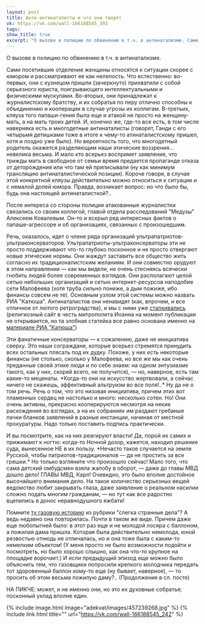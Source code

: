 ```yaml
---
layout: post
title: Анти-антинаталисты и что они творят
vk: https://vk.com/wall-166188545_393
tags: 
show_title: true
excerpt: "О вызове в полицию по обвинению в т.ч. в антинатализме. Сами посетившие отделение женщины относятся к ситуации скорее с юмором и рассматривают ее как нелепость. Что естественно: во-первых, они с кузнецом пришли (зачеркнуто) прихватили с собой серьезного юриста, поигрывающего интеллектуальными и физическими мускулами. Во-вторых, они принадлежат к..."
---
```

О вызове в полицию по обвинению в т.ч. в антинатализме. 

Сами посетившие отделение женщины относятся к ситуации скорее с юмором и рассматривают ее как нелепость. Что естественно: во-первых, они с кузнецом пришли (зачеркнуто) прихватили с собой серьезного юриста, поигрывающего интеллектуальными и физическими мускулами. Во-вторых, они принадлежат к журналистскому братству, и их собратья по перу отлично способны к объединению и кооперации в случае угрозы их коллегам. В-третьих, кляуза того папаши-гения была еще и атакой не просто на женщину-мать, а на мать троих детей. И, конечно же, где-то все есть, в том числе наверняка есть и многодетные антинаталисты (говорят, Ганди с его четырьмя детишками тоже в итоге к чему-то атинаталистскому пришел, хотя и поздно уже было). Но вероятность того, что многодетный родитель окажется разделяющим наши этические воззрения... невелика весьма. И мало кто всерьез воспримет заявления, что трижды мать в свободное от семьи время предается пропаганде отказа от деторождения или что там ей приписывали (ну как минимум трансляцию антинаталистической позиции). Короче говоря, в случае этой конкретной кляузы действительно можно относиться к ситуации и с немалой долей юмора. Правда, возникает вопрос: но что было бы, будь она настоящей антинаталисткой?..

После интереса со стороны полиции атакованные журналистки связались со своим коллегой, главой отдела расследований "Медузы" Алексеем Ковалевым. Он-то и вскрыл ряд интересных фактов о папаше-агрессоре и об организациях, связанных с произошедшим. 

Речь, оказалось, идет о члене ряда организаций ультрапатриотов-ультраконсерваторов. Ультрапатриоты-ультраконсерваторы эти не просто поддерживают что-то глубоко посконное и не просто отвергают новые этические нормы. Они жаждут заставить все общество жить согласно их традиционалистским желаниям. И они совместно орудуют в этом направлении — как мы видели, не очень стесняясь всячески гнобить людей более современных взглядов. Они располагают целой сетью небольших организаций и сетью интернет-ресурсов наподобие сети Малофеева (хотя труба сильно пониже, а дым пожиже, ибо финансы совсем не те). Основным узлом этой системы можно назвать РИА "Катюша". Антинаталистов они ненавидят (как, впрочем, и все отличное от лютого ретроградства), и мы с ними уже [сталкивались](../adekvat/242.html) (религиозный сайт в честь митрополита Иоанна на момент публикации не открывается, но та злобная статейка все равно основана именно на [материале РИА "Катюша"](http://katyusha.org/view?id=13077))

Эти фанатичные консерваторы — к сожалению, даже не инициатива сверху. Это наши сограждане, которые всерьез стремятся принудить всех остальных плясать под их дудку. Похоже, у них _есть_ некоторые финансы (не столько, сколько у Малофеева, но все же мы как очень преданные своей этике люди и по себе знаем: на одном энтузиазме такого, как у них, скорей всего, не получится), — но, наверное, есть там какие-то меценаты. \*Когда-то они на искусство жертвовали, а сейчас ничего не скажешь, эффективный альтруизм во все поля!..\* Ну да не о том речь. Речь о том, что это низовая инициатива, причем этих вот пламенных сердец не настолько и много: несколько сотен. Но! Они очень активны, прекрасно кооперируются несмотря на некие расхождения во взглядах, а на их собраниях им раздают гребаные пачки бланков заявлений в разные инстанции, начиная от местной прокуратуры. Надо только поставить подпись практически. 

И вы посмотрите, как на них реагируют власти! Да, порой их самих и прижимают к ногтю: когда-то Ночной дозор, кажется, находил решение суда, вынесенное НЕ в их пользу. \*Нечасто такое случается на земле Русской, чтобы патриотов-традиционалов — да не простить за все грешки.\* Но только взгляните что произошло сейчас! Мало того, что сама детский омбудсмен взяла жалобу в оборот, — даже до главы МВД дошло дело! ГЛАВЫ МВД, Карл! Очевидно, это было вполне достойное высочайшего внимания дело. На такое количество серьезных вещей ведомство любит закрывать глаза, даже заявление о реальном насилии сложно подать многим гражданам, — но тут как все радостно вцепились в донос неравнодушного яжбати!

Помните [ту газовую историю](../zhizn/612.html) из рубрики "слегка странные дела"? А ведь недавно она повторилась. Почти в таком же виде. Причем даже еще любопытней было: в этот раз еще и не молодой лосяра с баллоном, а пожилая дама пришла. Которая была действительно немолода, юной резвостью отнюдь не отличалась, но и она тоже была с каким-то немелким объектом! (У меня просто не было возможности подойти и посмотреть, но было хорошо слышно, как она что-то крупное на площадке ворочает.) И если предыдущий эпизод еще можно было объяснить тем, что газовщики попросили крепкого молодчика передать тот здоровенный баллон кому-то еще (ну бывает, наверное), — то просить об этом весьма пожилую даму?.. (Продолжение в сл. посте)

НА ПИКЧЕ: может, и не именно они, но это их духовные собратья; посконный уклад вполне един.

{% include image.html image="adekvat/images/457239268.jpg" %}
{% include link.html title="" url="https://vk.com/wall-166188545_242" %}